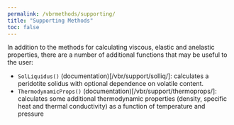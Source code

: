 ```yaml
---
permalink: /vbrmethods/supporting/
title: "Supporting Methods"
toc: false
---
```


In addition to the methods for calculating viscous, elastic and anelastic properties, there are a number of additional functions that may be useful to the user:

* `SolLiquidus()` (documentation)[/vbr/support/solliq/]: calculates a peridotite solidus with optional dependence on volatile content.
* `ThermodynamicProps()` (documentation)[/vbr/support/thermoprops/]: calculates some additional thermodynamic properties (density, specific heat and thermal conductivity) as a function of temperature and pressure
